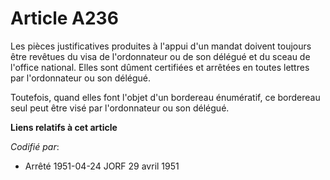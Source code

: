 # Article A236

Les pièces justificatives produites à l'appui d'un mandat doivent toujours être revêtues du visa de l'ordonnateur ou de son
délégué et du sceau de l'office national. Elles sont dûment certifiées et arrêtées en toutes lettres par l'ordonnateur ou son
délégué.

Toutefois, quand elles font l'objet d'un bordereau énumératif, ce bordereau seul peut être visé par l'ordonnateur ou son
délégué.

**Liens relatifs à cet article**

_Codifié par_:

  - Arrêté 1951-04-24 JORF 29 avril 1951
